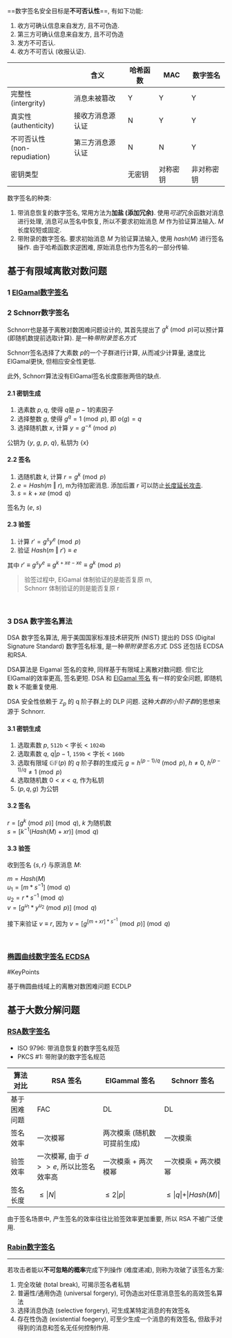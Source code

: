 ==数字签名安全目标是**不可否认性**==, 有如下功能:
1. 收方可确认信息来自发方, 且不可伪造.
2. 第三方可确认信息来自发方, 且不可伪造
3. 发方不可否认.
4. 收方不可否认 (收报认证).

|            |   含义  | 哈希函数 | MAC      | 数字签名   |
| ---------- | --- | -------- | -------- | ---------- |
| 完整性<br>(intergrity)   |  消息未被篡改   | Y        | Y        | Y          |
| 真实性<br>(authenticity)     |  接收方消息源认证   | N        | Y        | Y          |
| 不可否认性<br>(non-repudiation) |  第三方消息源认证   | N        | N        | Y          |
| 密钥类型   |     | 无密钥   | 对称密钥 | 非对称密钥 |

数字签名的种类:
1. 带消息恢复的数字签名, 常用方法为**加盐 (添加冗余)**. 使用*可逆*冗余函数对消息进行处理, 消息可从签名中恢复, 所以不要求初始消息 $M$ 作为验证算法输入. $M$ 长度较短或固定.
2. 带附录的数字签名. 要求初始消息 $M$ 为验证算法输入, 使用 $hash(M)$ 进行签名操作. 由于哈希函数求逆困难, 原始消息也作为签名的一部分传输.

## 基于有限域离散对数问题

### 1 [ElGamal数字签名](ElGamal-协议.md)

### 2 Schnorr数字签名

Schnorr也是基于离散对数困难问题设计的, 其首先提出了 $g^{k}\pmod p$可以预计算 (即随机数提前选取计算). 是一种*带附录签名方式*

Schnorr签名选择了大素数 $p$的一个子群进行计算, 从而减少计算量, 速度比ElGamal更快, 但相应安全性更低. 

此外, Schnorr算法没有ElGamal签名长度膨胀两倍的缺点.

#### 2.1 密钥生成

1. 选素数 $p, q$, 使得 $q$是 $p-1$的素因子
2. 选择整数 $g$, 使得 $g^{q}=1\pmod p$, 即 $o(g)= q$
3. 选择随机数 $x$, 计算 $y=g^{-x}\pmod p$

公钥为 $\{y,\ g,\ p,\ q\}$, 私钥为 $\{x\}$

#### 2.2 签名

1. 选随机数 $k$, 计算 $r=g^{k}\pmod p$
2. $e=Hash(m\ \Vert\ r)$, m为待加密消息. 添加后置 $r$ 可以防止[长度延长攻击](../消息摘要/消息认证码/长度延长攻击.md).
3. $s=k+xe\pmod q$

签名为 $(e,\ s)$

#### 2.3 验签

1. 计算 $r'=g^{s}y^{e}\pmod p$
2. 验证 $Hash(m\ \Vert\ r')\equiv e$

其中 $r'\equiv g^{s}y^{e}\equiv g^{k+xe-xe}\equiv g^{k}\pmod p$

> 验签过程中, ElGamal 体制验证的是能否复原 m,  
> Schnorr 体制验证的则是能否复原 r

<br>

### 3 DSA 数字签名算法

DSA 数字签名算法, 用于美国国家标准技术研究所 (NIST) 提出的 DSS (Digital Signature Standard) 数字签名标准, 是一种*带附录签名方式*. DSS 还包括 ECDSA 和RSA.

DSA算法是 Elgamal 签名的变种, 同样基于有限域上离散对数问题. 但它比ElGamal的效率更高, 签名更短. DSA 和 [ElGamal 签名](ElGamal-协议.md) 有一样的安全问题, 即随机数 k 不能重复使用.

DSA 安全性依赖于 $\mathbb{Z}_{p}$ 的 q 阶子群上的 DLP 问题. 这种*大群的小阶子群*的思想来源于 Schnorr.

#### 3.1 密钥生成

1. 选取素数 $p$, `512b` < 字长 < `1024b`
2. 选取素数 $q$, $q\vert p-1$, `159b` < 字长 < `160b` 
3. 选取有限域 $\mathbb{GF}(p)$ 的 $q$ 阶子群的生成元 $g=h^{(p-1)/q}\pmod{p}$, $h\neq 0$, $h^{(p-1)/q}\neq 1\pmod{p}$ 
4. 选取随机数 $0<x<q$, 作为私钥
5. $(p, q, g)$ 为公钥

#### 3.2 签名

$r=[g^{k} \pmod p] \pmod q$, $k$ 为随机数   
$s=[k^{-1}(Hash(M)+xr)]\pmod q$

#### 3.3 验签

收到签名 $\{s, r\}$ 与原消息 $M$:

$m=Hash(M)$  
$u_{1}=[m*s^{-1}]\pmod q$  
$u_{2}=r*s^{-1}\pmod q$  
$v=[g^{u_{1}}*y^{u_{2}}\pmod p]\pmod q$

接下来验证 $v\equiv r$, 因为 $v=[g^{[m+xr]*s^{-1}}\pmod p]\pmod q$

<br>

### [椭圆曲线数字签名 ECDSA](ECC/ECC.md)

#KeyPoints

基于椭圆曲线域上的离散对数困难问题 ECDLP

## 基于大数分解问题

### [RSA数字签名](RSA/RSA-签名.md)

- ISO 9796: 带消息恢复的数字签名规范
- PKCS #1: 带附录的数字签名规范

|   算法对比           | RSA 签名            | ElGammal 签名               | Schnorr 签名        |
| ------------ | ------------------- | --------------------------- | ------------------- |
| 基于困难问题 | FAC                 | DL                          | DL                  |
| 签名效率     | 一次模幂          | 两次模乘 (随机数可提前生成) | 一次模乘            |
| 验签效率     | 一次模幂, 由于 $d>>e$, 所以比签名效率高           | 一次模乘 + 两次模幂         | 一次模乘 + 两次模幂 |
| 签名长度     | $\leq \vert N\vert$ | $\leq 2\vert p\vert$        | $\leq \vert q\vert + \vert Hash(M)\vert$                    |

由于签名场景中, 产生签名的效率往往比验签效率更加重要, 所以 RSA 不被广泛使用.

###  [Rabin数字签名](Rabin-协议.md)

***

若攻击者能以**不可忽略的概率**完成下列操作 (难度递减), 则称为攻破了该签名方案:

1. 完全攻破 (total break), 可揭示签名者私钥
2. 普遍性/通用伪造 (universal forgery), 可伪造出对任意消息签名的高效签名算法
3. 选择消息伪造 (selective forgery), 可生成某特定消息的有效签名
4. 存在性伪造 (existential foegery), 可至少生成一个消息的有效签名, 但敌手对得到的消息和签名无任何控制作用.

